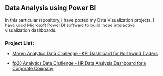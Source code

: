 ## Data Analysis using Power BI


In this particular repository, I have posted my Data Visualization projects. I have used Microsoft Power BI software to build these interactive visualization dashboards.  

### Project List:  


* [Maven Analytics Data Challenge - KPI Dashboard for Northwind Traders](https://github.com/rakeshbangla41/power_bi_projects/tree/main/Northwind%20Traders%20Gourmet%20Supply%20Data%20Analysis)  

* [fp20 Analytics Data Challenge - HR Data Analysis Dashboard for a Corporate Company](https://github.com/rakeshbangla41/power_bi_projects/tree/main/HR%20Data%20Analysis)



